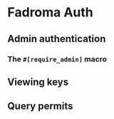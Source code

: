 # Fadroma Auth

## Admin authentication

### The `#[require_admin]` macro

## Viewing keys

## Query permits
